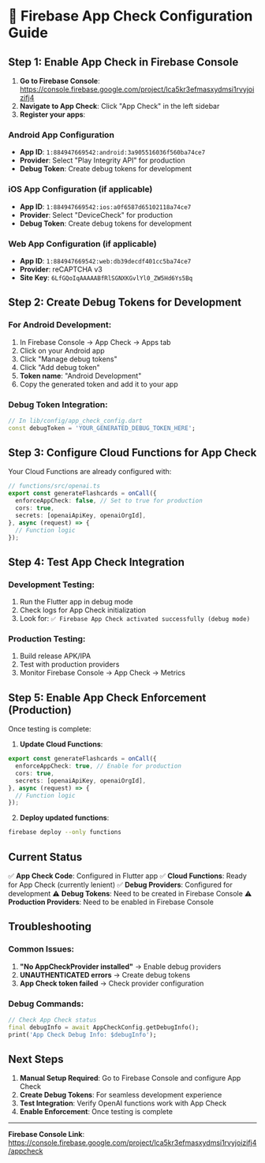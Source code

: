 # 🔐 Firebase App Check Configuration Guide

## Step 1: Enable App Check in Firebase Console

1. **Go to Firebase Console**: https://console.firebase.google.com/project/lca5kr3efmasxydmsi1rvyjoizifj4
2. **Navigate to App Check**: Click "App Check" in the left sidebar
3. **Register your apps**:

### Android App Configuration
- **App ID**: `1:884947669542:android:3a905516036f560ba74ce7`
- **Provider**: Select "Play Integrity API" for production
- **Debug Token**: Create debug tokens for development

### iOS App Configuration (if applicable)
- **App ID**: `1:884947669542:ios:a0f6587d65102118a74ce7`
- **Provider**: Select "DeviceCheck" for production
- **Debug Token**: Create debug tokens for development

### Web App Configuration (if applicable)
- **App ID**: `1:884947669542:web:db39decdf401cc5ba74ce7`
- **Provider**: reCAPTCHA v3
- **Site Key**: `6LfGQoIqAAAAABfRlSGNXKGvlYl0_ZW5Hd6Ys5Bq`

## Step 2: Create Debug Tokens for Development

### For Android Development:
1. In Firebase Console → App Check → Apps tab
2. Click on your Android app
3. Click "Manage debug tokens"
4. Click "Add debug token"
5. **Token name**: "Android Development"
6. Copy the generated token and add it to your app

### Debug Token Integration:
```dart
// In lib/config/app_check_config.dart
const debugToken = 'YOUR_GENERATED_DEBUG_TOKEN_HERE';
```

## Step 3: Configure Cloud Functions for App Check

Your Cloud Functions are already configured with:
```typescript
// functions/src/openai.ts
export const generateFlashcards = onCall({
  enforceAppCheck: false, // Set to true for production
  cors: true,
  secrets: [openaiApiKey, openaiOrgId],
}, async (request) => {
  // Function logic
});
```

## Step 4: Test App Check Integration

### Development Testing:
1. Run the Flutter app in debug mode
2. Check logs for App Check initialization
3. Look for: `✅ Firebase App Check activated successfully (debug mode)`

### Production Testing:
1. Build release APK/IPA
2. Test with production providers
3. Monitor Firebase Console → App Check → Metrics

## Step 5: Enable App Check Enforcement (Production)

Once testing is complete:

1. **Update Cloud Functions**:
```typescript
export const generateFlashcards = onCall({
  enforceAppCheck: true, // Enable for production
  cors: true,
  secrets: [openaiApiKey, openaiOrgId],
}, async (request) => {
  // Function logic
});
```

2. **Deploy updated functions**:
```bash
firebase deploy --only functions
```

## Current Status

✅ **App Check Code**: Configured in Flutter app
✅ **Cloud Functions**: Ready for App Check (currently lenient)
✅ **Debug Providers**: Configured for development
⚠️ **Debug Tokens**: Need to be created in Firebase Console
⚠️ **Production Providers**: Need to be enabled in Firebase Console

## Troubleshooting

### Common Issues:
1. **"No AppCheckProvider installed"** → Enable debug providers
2. **UNAUTHENTICATED errors** → Create debug tokens
3. **App Check token failed** → Check provider configuration

### Debug Commands:
```dart
// Check App Check status
final debugInfo = await AppCheckConfig.getDebugInfo();
print('App Check Debug Info: $debugInfo');
```

## Next Steps

1. **Manual Setup Required**: Go to Firebase Console and configure App Check
2. **Create Debug Tokens**: For seamless development experience
3. **Test Integration**: Verify OpenAI functions work with App Check
4. **Enable Enforcement**: Once testing is complete

---

**Firebase Console Link**: https://console.firebase.google.com/project/lca5kr3efmasxydmsi1rvyjoizifj4/appcheck
